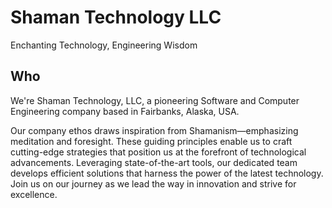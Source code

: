 # Shaman Technology LLC
Enchanting Technology, Engineering Wisdom

## Who

We're Shaman Technology, LLC, a pioneering Software and Computer Engineering company based in Fairbanks, Alaska, USA.

Our company ethos draws inspiration from Shamanism—emphasizing meditation and foresight. These guiding principles enable us to craft cutting-edge strategies that position us at the forefront of technological advancements. Leveraging state-of-the-art tools, our dedicated team develops efficient solutions that harness the power of the latest technology. Join us on our journey as we lead the way in innovation and strive for excellence.


<!--

**Here are some ideas to get you started:**

🙋‍♀️ A short introduction - what is your organization all about?
🌈 Contribution guidelines - how can the community get involved?
👩‍💻 Useful resources - where can the community find your docs? Is there anything else the community should know?
🍿 Fun facts - what does your team eat for breakfast?
🧙 Remember, you can do mighty things with the power of [Markdown](https://docs.github.com/github/writing-on-github/getting-started-with-writing-and-formatting-on-github/basic-writing-and-formatting-syntax)
-->
